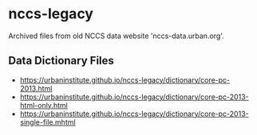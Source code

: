 # nccs-legacy

Archived files from old NCCS data website 'nccs-data.urban.org'. 

## Data Dictionary Files

* https://urbaninstitute.github.io/nccs-legacy/dictionary/core-pc-2013.html
* https://urbaninstitute.github.io/nccs-legacy/dictionary/core-pc-2013-html-only.html
* https://urbaninstitute.github.io/nccs-legacy/dictionary/core-pc-2013-single-file.mhtml
